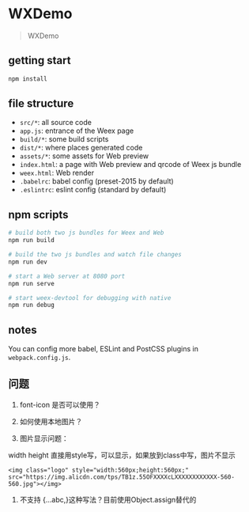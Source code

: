 # WXDemo

> WXDemo

## getting start

```bash
npm install
```

## file structure

* `src/*`: all source code
* `app.js`: entrance of the Weex page
* `build/*`: some build scripts
* `dist/*`: where places generated code
* `assets/*`: some assets for Web preview
* `index.html`: a page with Web preview and qrcode of Weex js bundle
* `weex.html`: Web render
* `.babelrc`: babel config (preset-2015 by default)
* `.eslintrc`: eslint config (standard by default)

## npm scripts

```bash
# build both two js bundles for Weex and Web
npm run build

# build the two js bundles and watch file changes
npm run dev

# start a Web server at 8080 port
npm run serve

# start weex-devtool for debugging with native
npm run debug
```

## notes

You can config more babel, ESLint and PostCSS plugins in `webpack.config.js`.

## 问题

1. font-icon 是否可以使用？
1. 如何使用本地图片？

1. 图片显示问题：

width height 直接用style写，可以显示，如果放到class中写，图片不显示
```
<img class="logo" style="width:560px;height:560px;" src="https://img.alicdn.com/tps/TB1z.55OFXXXXcLXXXXXXXXXXXX-560-560.jpg"></img>

```

1. 不支持 {...abc,}这种写法？目前使用Object.assign替代的
